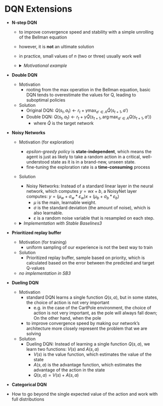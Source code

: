 # DQN Extensions

- **N-step DQN**
  - to improve convergence speed and stability with a simple unrolling of the Bellman equation
  - however, it is **not** an ultimate solution
  - in practice, small values of $n$ (two or three) usually work well
  - <details><summary><i>Motivational example</i></summary>

    - Bellman equation on Q value is recursive: 
    - $\begin{aligned}Q(s_t,a_t) &= r_t + \gamma \max_{a' \in A} Q(s_{t+1},a') \\ &= r_{t} + \gamma \max_{a' \in A} [r_{a', t+1} + \gamma \max_{a'' \in A} Q(s_{t+2},a'')] \\ \vdots \end{aligned}$
    - <img style="width:75%;max-width:400px;" src="/books/Reinforcement Learning Hands-On/n-step dqn.png" />

        - in one-step case: 
        - $Q(s_1,a) ←r_1 + \gamma Q(s_2,a)$
        - $Q(s_2,a) ←r_2 + \gamma Q(s_3,a)$
        - $Q(s_3,a) ←r_3$
            - The first two updates will be useless, as our current $Q(s_2,a)$ and $Q(s_3,a)$ are incorrect and contain initial random values. The only useful update will be update 3
        - in two-step case:
        - $Q(s_1,a) ←r_1 + \gamma r_2 + \gamma^2 Q(s_3,a)$
        - $Q(s_2,a) ←r_2 + \gamma r_3$
        - $Q(s_3,a) ←r_3$
            - on the first loop over the updates, the correct values will be assigned to both $Q(s_2,a)$ and $Q(s_3,a)$. On the second iteration, the value of $Q(s_1,a)$ will also be properly updated.
    - **multiple steps** improve the propagation speed of values, which **improves convergence**
    - However, unrolling the Bellman equation with large steps makes DQN fail to converge:
        - For instance, during early training when actions are random, our $Q(s_t,a_t)$ estimate may be too low since random actions don't follow optimal paths. Larger step sizes in Bellman unrolling amplify this error.
        - Large replay buffers can worsen this by sampling outdated transitions from poor policies

  </details>

- **Double DQN**
  - Motivation
    - rooting from the max operation in the Bellman equation, basic DQN tends to overestimate the values for Q, leading to suboptimal policies
  - Solution
    - Original DQN: $Q(s_t,a_t) ←r_t + \gamma \max_{a' \in A} \hat{Q}(s_{t+1},a')$
    - Double DQN: $Q(s_t,a_t) ←r_t + \gamma \hat{Q}(s_{t+1},\arg\max_{a' \in A} Q(s_{t+1},a'))$
      - where $\hat{Q}$ is the target network

- **Noisy Networks**
  - Motivation (for exploration)
    - _epsilon-greedy policy_ is **state-independent**, which means the agent is just as likely to take a random action in a critical, well-understood state as it is in a brand-new, unseen state.
    - fine-tuning the exploration rate is a **time-consuming** process
  - Solution
    - Noisy Networks: Instead of a standard linear layer in the neural network, which computes $y = wx + b$, a NoisyNet layer computes: $y = (μ_w + σ_w * ε_w)x + (μ_b + σ_b * ε_b)$
      - $μ$ is the main, learnable weight.
      - $σ$ is the standard deviation (the amount of noise), which is also learnable.
      - $ε$ is a random noise variable that is resampled on each step.
  - <details><summary><i>Implementation with Stable Baselines3</i></summary>

    ```python
    # Note: You can remove all `exploration_*` parameters now.
    model = DQN(
        "MlpPolicy",
        env,
        policy_kwargs=dict(noisy=True) # This is the key change
        # ... other params
    )
    ```
  </details>

- **Prioritized replay buffer**
  - Motivation (for training)
    - uniform sampling of our experience is not the best way to train
  - Solution
    - Prioritized replay buffer, sample based on priority, which is calculated based on the error between the predicted and target Q-values
  - _no implementation in SB3_

- **Dueling DQN**
  - Motivation
    - standard DQN learns a single function $Q(s,a)$, but in some states, the choice of action is not very important
      - e.g. in the case of the CartPole environment, the choice of action is not very important, as the pole will always fall down; On the other hand, when the pole
    - to improve convergence speed by making our network’s architecture more closely represent the problem that we are solving
  - Solution
    - Dueling DQN: Instead of learning a single function $Q(s,a)$, we learn two functions: $V(s)$ and $A(s,a)$
      - $V(s)$ is the value function, which estimates the value of the state
      - $A(s,a)$ is the advantage function, which estimates the advantage of the action in the state
      - $Q(s,a) = V(s) + A(s,a)$


- **Categorical DQN**

- How to go beyond the single expected value of the action and work with full distributions